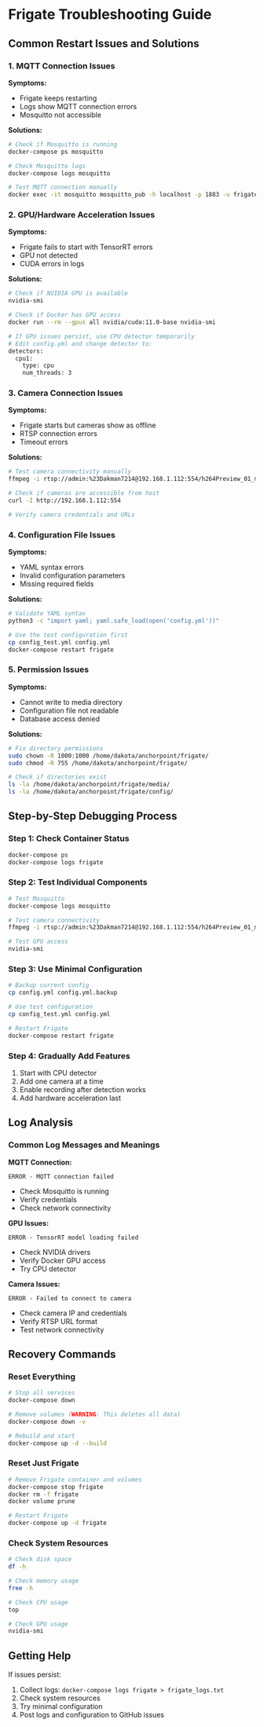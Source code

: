 # Frigate Troubleshooting Guide

## Common Restart Issues and Solutions

### 1. MQTT Connection Issues

**Symptoms:**
- Frigate keeps restarting
- Logs show MQTT connection errors
- Mosquitto not accessible

**Solutions:**
```bash
# Check if Mosquitto is running
docker-compose ps mosquitto

# Check Mosquitto logs
docker-compose logs mosquitto

# Test MQTT connection manually
docker exec -it mosquitto mosquitto_pub -h localhost -p 1883 -u frigate -P '#Frigate7214' -t test/topic -m "test message"
```

### 2. GPU/Hardware Acceleration Issues

**Symptoms:**
- Frigate fails to start with TensorRT errors
- GPU not detected
- CUDA errors in logs

**Solutions:**
```bash
# Check if NVIDIA GPU is available
nvidia-smi

# Check if Docker has GPU access
docker run --rm --gpus all nvidia/cuda:11.0-base nvidia-smi

# If GPU issues persist, use CPU detector temporarily
# Edit config.yml and change detector to:
detectors:
  cpu1:
    type: cpu
    num_threads: 3
```

### 3. Camera Connection Issues

**Symptoms:**
- Frigate starts but cameras show as offline
- RTSP connection errors
- Timeout errors

**Solutions:**
```bash
# Test camera connectivity manually
ffmpeg -i rtsp://admin:%23Dakman7214@192.168.1.112:554/h264Preview_01_main -t 5 -f null -

# Check if cameras are accessible from host
curl -I http://192.168.1.112:554

# Verify camera credentials and URLs
```

### 4. Configuration File Issues

**Symptoms:**
- YAML syntax errors
- Invalid configuration parameters
- Missing required fields

**Solutions:**
```bash
# Validate YAML syntax
python3 -c "import yaml; yaml.safe_load(open('config.yml'))"

# Use the test configuration first
cp config_test.yml config.yml
docker-compose restart frigate
```

### 5. Permission Issues

**Symptoms:**
- Cannot write to media directory
- Configuration file not readable
- Database access denied

**Solutions:**
```bash
# Fix directory permissions
sudo chown -R 1000:1000 /home/dakota/anchorpoint/frigate/
sudo chmod -R 755 /home/dakota/anchorpoint/frigate/

# Check if directories exist
ls -la /home/dakota/anchorpoint/frigate/media/
ls -la /home/dakota/anchorpoint/frigate/config/
```

## Step-by-Step Debugging Process

### Step 1: Check Container Status
```bash
docker-compose ps
docker-compose logs frigate
```

### Step 2: Test Individual Components
```bash
# Test Mosquitto
docker-compose logs mosquitto

# Test camera connectivity
ffmpeg -i rtsp://admin:%23Dakman7214@192.168.1.112:554/h264Preview_01_main -t 5 -f null -

# Test GPU access
nvidia-smi
```

### Step 3: Use Minimal Configuration
```bash
# Backup current config
cp config.yml config.yml.backup

# Use test configuration
cp config_test.yml config.yml

# Restart Frigate
docker-compose restart frigate
```

### Step 4: Gradually Add Features
1. Start with CPU detector
2. Add one camera at a time
3. Enable recording after detection works
4. Add hardware acceleration last

## Log Analysis

### Common Log Messages and Meanings

**MQTT Connection:**
```
ERROR - MQTT connection failed
```
- Check Mosquitto is running
- Verify credentials
- Check network connectivity

**GPU Issues:**
```
ERROR - TensorRT model loading failed
```
- Check NVIDIA drivers
- Verify Docker GPU access
- Try CPU detector

**Camera Issues:**
```
ERROR - Failed to connect to camera
```
- Check camera IP and credentials
- Verify RTSP URL format
- Test network connectivity

## Recovery Commands

### Reset Everything
```bash
# Stop all services
docker-compose down

# Remove volumes (WARNING: This deletes all data)
docker-compose down -v

# Rebuild and start
docker-compose up -d --build
```

### Reset Just Frigate
```bash
# Remove Frigate container and volumes
docker-compose stop frigate
docker rm -f frigate
docker volume prune

# Restart Frigate
docker-compose up -d frigate
```

### Check System Resources
```bash
# Check disk space
df -h

# Check memory usage
free -h

# Check CPU usage
top

# Check GPU usage
nvidia-smi
```

## Getting Help

If issues persist:
1. Collect logs: `docker-compose logs frigate > frigate_logs.txt`
2. Check system resources
3. Try minimal configuration
4. Post logs and configuration to GitHub issues 